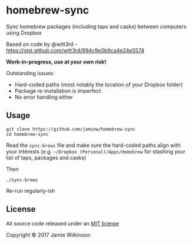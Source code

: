 homebrew-sync
=========

Sync homebrew packages (including taps and casks) between computers using Dropbox

Based on code by @witt3rd - https://gist.github.com/witt3rd/894c9e0b9ca4e24e5574

**Work-in-progress, use at your own risk!**

Outstanding issues:

* Hard-coded paths (most notably the location of your Dropbox folder)
* Package re-installation is imperfect
* No error handling either


Usage
-----

```
git clone https://github.com/jamiew/homebrew-sync
cd homebrew-sync
```

Read the `sync-brews` file and make sure the hard-coded paths align with your interests (e.g. `~/Dropbox (Personal)/Apps/Homebrew` for stashing your list of taps, packages and casks)

Then

```
./sync-brews
```

Re-run regularly-ish


License
--------

All source code released under an [MIT license]()

Copyright &copy; 2017 Jamie Wilkinson



